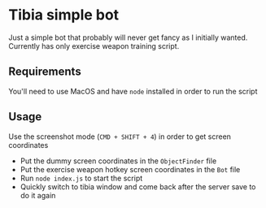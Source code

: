 # Tibia simple bot

Just a simple bot that probably will never get fancy as I initially wanted. Currently has only exercise weapon training script.

## Requirements

You'll need to use MacOS and have `node` installed in order to run the script

## Usage

Use the screenshot mode (`CMD + SHIFT + 4`) in order to get screen coordinates

- Put the dummy screen coordinates in the `ObjectFinder` file
- Put the exercise weapon hotkey screen coordinates in the `Bot` file
- Run `node index.js` to start the script
- Quickly switch to tibia window and come back after the server save to do it again
